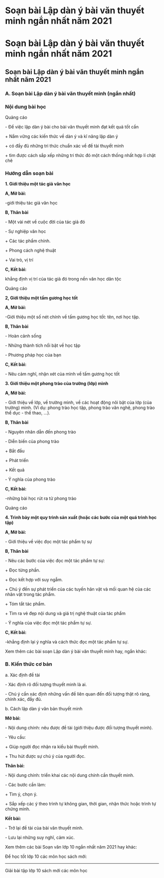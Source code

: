 # Soạn bài Lập dàn ý bài văn thuyết minh ngắn nhất năm 2021

# Soạn bài Lập dàn ý bài văn thuyết minh ngắn nhất năm 2021

## Soạn bài Lập dàn ý bài văn thuyết minh ngắn nhất năm 2021

### **A. Soạn bài Lập dàn ý bài văn thuyết minh (ngắn nhất)**

### Nội dung bài học

Quảng cáo

\- Để việc lập dàn ý bài cho bài văn thuyết minh đạt kết quả tốt cần 

\+ Nắm vững các kiến thức về dàn ý và kĩ năng lập dàn ý 

\+ có đầy đủ những tri thức chuẩn xác về đề tài thuyết minh 

\+ tìm được cách sắp xếp những tri thức đó một cách thống nhất hợp lí chặt chẽ 

### Hướng dẫn soạn bài

**1\. Giới thiệu một tác giả văn học**

**A, Mở bài:**

-giới thiệu tác giả văn học 

**B, Thân bài**

\- Một vài nét về cuộc đời của tác giả đó 

\- Sự nghiệp văn học 

\+ Các tác phẩm chính. 

\+ Phong cách nghệ thuật 

\+ Vai trò, vị trí 

**C, Kết bài:**

khẳng định vị trí của tác giả đó trong nền văn học dân tộc 

Quảng cáo

**2, Giới thiệu một tấm gương học tốt**

**A, Mở bài:**

-Giới thiệu một số nét chính về tấm gương học tốt: tên, nơi học tập. 

**B, Thân bài**

\- Hoàn cảnh sống 

\- Những thành tích nổi bật về học tập 

\- Phương pháp học của bạn 

**C, Kết bài:**

\- Nêu cảm nghĩ, nhận xét của mình về tấm gương học tốt 

**3\. Giới thiệu một phong trào của trường (lớp) mình**

**A, Mở bài:**

\- Giới thiệu về lớp, về trường mình, về các hoạt động nôi bật của lớp (của trường) mình. (Ví dụ: phong trào học tập, phong trào văn nghệ, phong trào thể dục - thể thao, ...). 

**B, Thân bài**

\- Nguyên nhân dẫn đến phong trào 

\- Diễn biến của phong trào 

\+ Bắt đầu 

\+ Phát triển 

\+ Kết quả 

\- Ý nghĩa của phong trào 

**C, Kết bài:**

-những bài học rút ra từ phong trào

Quảng cáo

**4\. Trình bày một quy trình sản xuất (hoặc các bước của một quá trình học tập)**

**A, Mở bài:**

\- Giới thiệu về việc đọc một tác phẩm tự sự

**B, Thân bài**

\- Nêu các bước của việc đọc một tác phẩm tự sự: 

\+ Đọc từng phần. 

\+ Đọc kết hợp với suy ngẫm. 

\+ Chú ý đến sự phát triển của các tuyến hân vật và mối quan hệ của các nhân vật trong tác phẩm. 

\+ Tóm tắt tác phẩm. 

\+ Tìm ra vẻ đẹp nội dung và giá trị nghệ thuật của tác phẩm 

\- Ý nghĩa của việc đọc một tác phẩm tự sự. 

**C, Kết bài:**

-khẳng định lại ý nghĩa và cách thức đọc một tác phẩm tự sự. 

Xem thêm các bài soạn Lập dàn ý bài văn thuyết minh hay, ngắn khác:

### **B. Kiến thức cơ bản**

a. Xác định đề tài

\- Xác định rõ đối tượng thuyết minh là ai.

\- Chú ý cần xác định những vấn đề liên quan đến đối tượng thật rõ ràng, chính xác, đầy đủ.

b. Cách lập dàn ý văn bản thuyết minh

**Mở bài:**

\- Nội dung chính: nêu được đề tài (giới thiệu được đối tượng thuyết minh).

\- Yêu cầu:

\+ Giúp người đọc nhận ra kiểu bài thuyết minh.

\+ Thu hút được sự chú ý của người đọc.

**Thân bài:**

\- Nội dung chính: triển khai các nội dung chính cần thuyết minh.

\- Các bước cần làm:

\+ Tìm ý, chọn ý.

\+ Sắp xếp các ý theo trình tự không gian, thời gian, nhận thức hoặc trình tự chứng minh.

**Kết bài:**

\- Trở lại đề tài của bài văn thuyết minh.

\- Lưu lại những suy nghĩ, cảm xúc.

Xem thêm các bài Soạn văn lớp 10 ngắn nhất năm 2021 hay khác:

Để học tốt lớp 10 các môn học sách mới:

* * *

Giải bài tập lớp 10 sách mới các môn học
